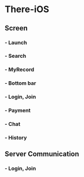 # There-iOS

## Screen
### - Launch 
### - Search
### - MyRecord
### - Bottom bar
### - Login, Join
### - Payment
### - Chat
### - History


## Server Communication
### - Login, Join
